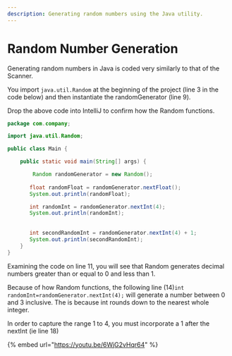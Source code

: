 ```yaml
---
description: Generating random numbers using the Java utility.
---
```


# Random Number Generation

Generating random numbers in Java is coded very similarly to that of the Scanner. 

You import  `java.util.Random` at the beginning of the project \(line 3 in the code below\) and then instantiate the randomGenerator \(line 9\). 

Drop the above code into IntelliJ to confirm how the Random functions. 

```java
package com.company;

import java.util.Random;

public class Main {

    public static void main(String[] args) {

        Random randomGenerator = new Random();
        
       float randomFloat = randomGenerator.nextFloat();
       System.out.println(randomFloat);

       int randomInt = randomGenerator.nextInt(4);
       System.out.println(randomInt);
   
       
       int secondRandomInt = randomGenerator.nextInt(4) + 1;
       System.out.println(secondRandomInt);
    }
}
```

Examining the code on line 11, you will see that Random generates decimal numbers greater than or equal to  0 and less than 1. 

Because of how Random functions, the following line \(14\)`int randomInt=randomGenerator.nextInt(4);` will generate a number between 0 and 3 inclusive.  The is because int rounds down to the nearest whole integer. 

In order to capture the range 1 to 4, you must incorporate a 1 after the nextInt \(ie line 18\)

{% embed url="https://youtu.be/6WjG2vHqr64" %}

